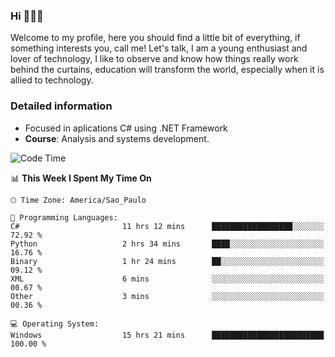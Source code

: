 


### Hi 🙋🏽‍♂️

Welcome to my profile, here you should find a little bit of everything, if something interests you, call me! Let's talk,
I am a young enthusiast and lover of technology, I like to observe and know how things really work behind the curtains, 
education will transform the world, especially when it is allied to technology.

### Detailed information
* Focused in aplications C# using .NET Framework
* **Course**: Analysis and systems development.

<!--START_SECTION:waka-->
![Code Time](http://img.shields.io/badge/Code%20Time-466%20hrs%2011%20mins-blue)

📊 **This Week I Spent My Time On** 

```text
🕑︎ Time Zone: America/Sao_Paulo

💬 Programming Languages: 
C#                       11 hrs 12 mins      ██████████████████░░░░░░░   72.92 % 
Python                   2 hrs 34 mins       ████░░░░░░░░░░░░░░░░░░░░░   16.76 % 
Binary                   1 hr 24 mins        ██░░░░░░░░░░░░░░░░░░░░░░░   09.12 % 
XML                      6 mins              ░░░░░░░░░░░░░░░░░░░░░░░░░   00.67 % 
Other                    3 mins              ░░░░░░░░░░░░░░░░░░░░░░░░░   00.36 % 

💻 Operating System: 
Windows                  15 hrs 21 mins      █████████████████████████   100.00 % 
```


<!--END_SECTION:waka-->


